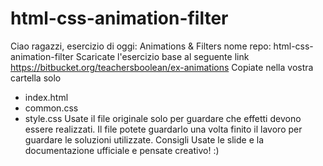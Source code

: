 # html-css-animation-filter

Ciao ragazzi, esercizio di oggi: Animations & Filters
nome repo: html-css-animation-filter
Scaricate l'esercizio base al seguente link
https://bitbucket.org/teachersboolean/ex-animations
Copiate nella vostra cartella solo

- index.html
- common.css
- style.css
  Usate il file originale solo per guardare che effetti devono essere realizzati.
  Il file potete guardarlo una volta finito il lavoro per guardare le soluzioni utilizzate.
  Consigli
  Usate le slide e la documentazione ufficiale e pensate creativo! :)
